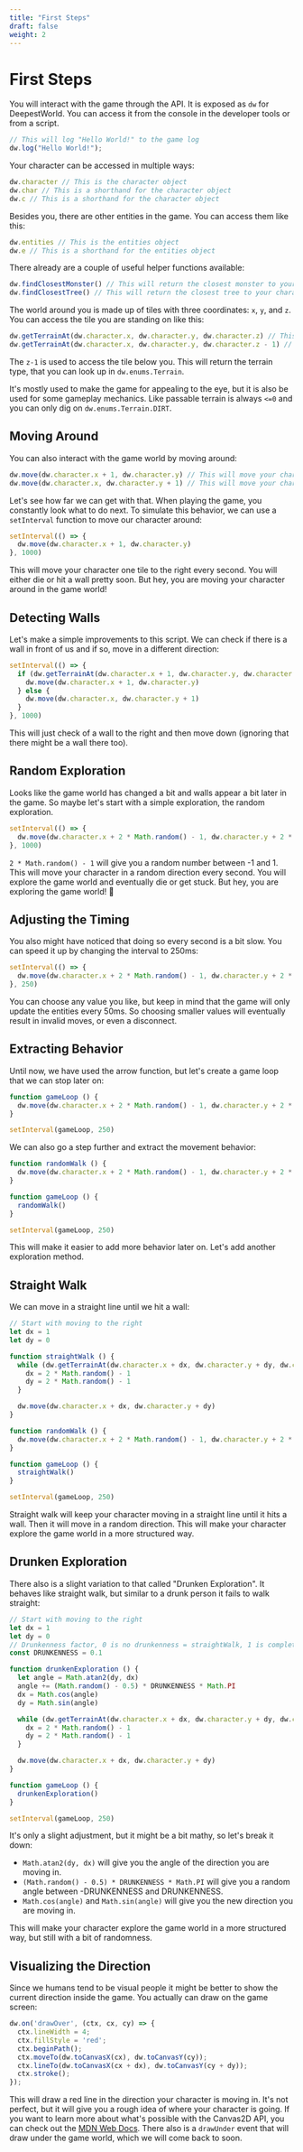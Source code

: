 ```yaml
---
title: "First Steps"
draft: false
weight: 2
---
```


# First Steps

You will interact with the game through the API. It is exposed as `dw` for DeepestWorld.
You can access it from the console in the developer tools or from a script.

```js
// This will log "Hello World!" to the game log
dw.log("Hello World!");
```

Your character can be accessed in multiple ways:

```js
dw.character // This is the character object
dw.char // This is a shorthand for the character object
dw.c // This is a shorthand for the character object
```

Besides you, there are other entities in the game. You can access them like this:

```js
dw.entities // This is the entities object
dw.e // This is a shorthand for the entities object
```

There already are a couple of useful helper functions available:

```js
dw.findClosestMonster() // This will return the closest monster to your character
dw.findClosestTree() // This will return the closest tree to your character
```

The world around you is made up of tiles with three coordinates: `x`, `y`, and `z`. You can access the tile you are
standing on like this:

```js
dw.getTerrainAt(dw.character.x, dw.character.y, dw.character.z) // This will return the terrain object of the tile you are standing in
dw.getTerrainAt(dw.character.x, dw.character.y, dw.character.z - 1) // This will return the terrain object of the tile you are standing on
```

The `z-1` is used to access the tile below you. This will return the terrain type, that you can look up in
`dw.enums.Terrain`.

It's mostly used to make the game for appealing to the eye, but it is also be used for some gameplay mechanics.
Like passable terrain is always `<=0` and you can only dig on `dw.enums.Terrain.DIRT`.

## Moving Around

You can also interact with the game world by moving around:

```js
dw.move(dw.character.x + 1, dw.character.y) // This will move your character one tile to the right
dw.move(dw.character.x, dw.character.y + 1) // This will move your character one tile down
```

Let's see how far we can get with that. When playing the game, you constantly look what to do next.
To simulate this behavior, we can use a `setInterval` function to move our character around:

```js
setInterval(() => {
  dw.move(dw.character.x + 1, dw.character.y)
}, 1000)
```

This will move your character one tile to the right every second. You will either die or hit a wall pretty soon.
But hey, you are moving your character around in the game world!

## Detecting Walls

Let's make a simple improvements to this script. We can check if there is a wall in front of us and if so, move in a
different direction:

```js
setInterval(() => {
  if (dw.getTerrainAt(dw.character.x + 1, dw.character.y, dw.character.z) <= 0) {
    dw.move(dw.character.x + 1, dw.character.y)
  } else {
    dw.move(dw.character.x, dw.character.y + 1)
  }
}, 1000)
```

This will just check of a wall to the right and then move down (ignoring that there might be a wall there too).

## Random Exploration

Looks like the game world has changed a bit and walls appear a bit later in the game.
So maybe let's start with a simple exploration, the random exploration.

```js
setInterval(() => {
  dw.move(dw.character.x + 2 * Math.random() - 1, dw.character.y + 2 * Math.random() - 1)
}, 1000)
```

`2 * Math.random() - 1` will give you a random number between -1 and 1.
This will move your character in a random direction every second.
You will explore the game world and eventually die or get stuck. But hey, you are exploring the game world! 🎉

## Adjusting the Timing

You also might have noticed that doing so every second is a bit slow. You can speed it up by changing the interval to
250ms:

```js
setInterval(() => {
  dw.move(dw.character.x + 2 * Math.random() - 1, dw.character.y + 2 * Math.random() - 1)
}, 250)
```

You can choose any value you like, but keep in mind that the game will only update the entities every 50ms.
So choosing smaller values will eventually result in invalid moves, or even a disconnect.

## Extracting Behavior

Until now, we have used the arrow function, but let's create a game loop that we can stop later on:

```js
function gameLoop () {
  dw.move(dw.character.x + 2 * Math.random() - 1, dw.character.y + 2 * Math.random() - 1)
}

setInterval(gameLoop, 250)
```

We can also go a step further and extract the movement behavior:

```js
function randomWalk () {
  dw.move(dw.character.x + 2 * Math.random() - 1, dw.character.y + 2 * Math.random() - 1)
}

function gameLoop () {
  randomWalk()
}

setInterval(gameLoop, 250)
```

This will make it easier to add more behavior later on. Let's add another exploration method.

## Straight Walk

We can move in a straight line until we hit a wall:

```js
// Start with moving to the right
let dx = 1
let dy = 0

function straightWalk () {
  while (dw.getTerrainAt(dw.character.x + dx, dw.character.y + dy, dw.character.z) > 0) {
    dx = 2 * Math.random() - 1
    dy = 2 * Math.random() - 1
  }

  dw.move(dw.character.x + dx, dw.character.y + dy)
}

function randomWalk () {
  dw.move(dw.character.x + 2 * Math.random() - 1, dw.character.y + 2 * Math.random() - 1)
}

function gameLoop () {
  straightWalk()
}

setInterval(gameLoop, 250)
```

Straight walk will keep your character moving in a straight line until it hits a wall.
Then it will move in a random direction. This will make your character explore the game world in a more structured way.

## Drunken Exploration

There also is a slight variation to that called "Drunken Exploration".
It behaves like straight walk, but similar to a drunk person it fails to walk straight:

```js
// Start with moving to the right
let dx = 1
let dy = 0
// Drunkenness factor, 0 is no drunkenness = straightWalk, 1 is completely random = randomWalk
const DRUNKENNESS = 0.1

function drunkenExploration () {
  let angle = Math.atan2(dy, dx)
  angle += (Math.random() - 0.5) * DRUNKENNESS * Math.PI
  dx = Math.cos(angle)
  dy = Math.sin(angle)

  while (dw.getTerrainAt(dw.character.x + dx, dw.character.y + dy, dw.character.z) > 0) {
    dx = 2 * Math.random() - 1
    dy = 2 * Math.random() - 1
  }

  dw.move(dw.character.x + dx, dw.character.y + dy)
}

function gameLoop () {
  drunkenExploration()
}

setInterval(gameLoop, 250)
```

It's only a slight adjustment, but it might be a bit mathy, so let's break it down:

- `Math.atan2(dy, dx)` will give you the angle of the direction you are moving in.
- `(Math.random() - 0.5) * DRUNKENNESS * Math.PI` will give you a random angle between -DRUNKENNESS and DRUNKENNESS.
- `Math.cos(angle)` and `Math.sin(angle)` will give you the new direction you are moving in.

This will make your character explore the game world in a more structured way, but still with a bit of randomness.

## Visualizing the Direction

Since we humans tend to be visual people it might be better to show the current direction inside the game.
You actually can draw on the game screen:

```js
dw.on('drawOver', (ctx, cx, cy) => {
  ctx.lineWidth = 4;
  ctx.fillStyle = 'red';
  ctx.beginPath();
  ctx.moveTo(dw.toCanvasX(cx), dw.toCanvasY(cy));
  ctx.lineTo(dw.toCanvasX(cx + dx), dw.toCanvasY(cy + dy));
  ctx.stroke();
});
```

This will draw a red line in the direction your character is moving in.
It's not perfect, but it will give you a rough idea of where your character is going.
If you want to learn more about what's possible with the Canvas2D API, you can check out
the [MDN Web Docs](https://developer.mozilla.org/en-US/docs/Web/API/CanvasRenderingContext2D).
There also is a `drawUnder` event that will draw under the game world, which we will come back to soon.
